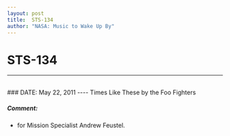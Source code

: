 ```yaml
---
layout: post
title:  STS-134
author: "NASA: Music to Wake Up By"
---
```


# STS-134
----
<br/>
### DATE: May 22, 2011
----
Times Like These by the Foo Fighters

##### Comment:
* for Mission Specialist Andrew Feustel.
